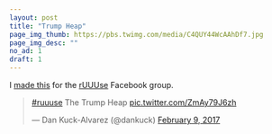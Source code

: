 ```yaml
---
layout: post
title: "Trump Heap"
page_img_thumb: https://pbs.twimg.com/media/C4QUY44WcAAhDf7.jpg
page_img_desc: ""
no_ad: 1
draft: 1
---
```


I <a href="https://www.facebook.com/photo.php?fbid=10208429925199955&set=gm.1153090201421519&type=3&theater">made this</a> for the <a href="https://www.facebook.com/groups/1144470838950122/">rUUUse</a> Facebook group.

<blockquote class="twitter-tweet" data-lang="en"><p lang="en" dir="ltr"><a href="https://twitter.com/hashtag/ruuuse?src=hash">#ruuuse</a> The Trump Heap <a href="https://t.co/ZmAy79J6zh">pic.twitter.com/ZmAy79J6zh</a></p>&mdash; Dan Kuck-Alvarez (@dankuck) <a href="https://twitter.com/dankuck/status/829810750482952196">February 9, 2017</a></blockquote>
<script async src="//platform.twitter.com/widgets.js" charset="utf-8"></script>
